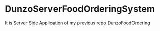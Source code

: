 # DunzoServerFoodOrderingSystem
It is Server Side Application of my previous repo DunzoFoodOrdering
